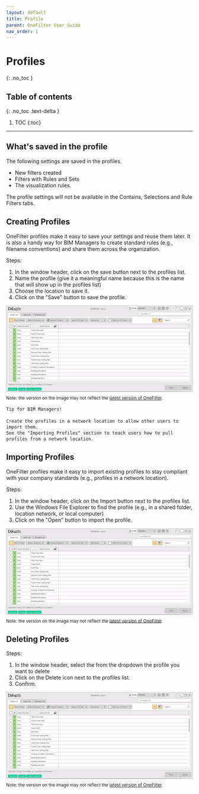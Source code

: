 ```yaml
---
layout: default
title: Profile
parent: OneFilter User Guide
nav_order: 1
---
```


# Profiles
{: .no_toc }

## Table of contents
{: .no_toc .text-delta }

1. TOC
{:toc}

---

## What's saved in the profile

The following settings are saved in the profiles.

- New filters created
- Filters with Rules and Sets
- The visualization rules.

The profile settings will not be available in the Contains, Selections and Rule Filters tabs.

## Creating Profiles

OneFilter profiles make it easy to save your settings and reuse them later. It is also a handy way for BIM Managers to create standard rules (e.g., filename conventions) and share them across the organization.

Steps:
1. In the window header, click on the save button next to the profiles list.
2. Name the profile (give it a meaningful name because this is the name that will show up in the profiles list)
3. Choose the location to save it.
4. Click on the "Save" button to save the profile.

![OneFilter Creating profiles](../../assets\images\SG-Pf-SaveProfile.gif)  
<sub>Note: the version on the image may not reflect the [latest version of OneFilter](https://diroots.com/revit-plugins/revit-advanced-filter-onefilter/).</sub>

```
Tip for BIM Managers!  

Create the profiles in a network location to allow other users to import them.
See the "Importing Profiles" section to teach users how to pull profiles from a network location.
```

## Importing Profiles

OneFilter profiles make it easy to import existing profiles to stay compliant with your company standards (e.g., profiles in a network location).

Steps:
1. In the window header, click on the Import button next to the profiles list.
2. Use the Windows File Explorer to find the profile (e.g., in a shared folder, location network, or local computer)
3. Click on the "Open" button to import the profile.

![OneFilter importing profile](../../assets\images\SG-Pf-SaveProfile.gif)  
<sub>Note: the version on the image may not reflect the [latest version of OneFilter](https://diroots.com/revit-plugins/revit-advanced-filter-onefilter/).</sub>

## Deleting Profiles

Steps:
1. In the window header, select the from the dropdown the profile you want to delete
2. Click on the Delete icon next to the profiles list.
3. Confirm.

![OneFilter delete profile](../../assets\images\SG-Pf-SaveProfile.gif)  
<sub>Note: the version on the image may not reflect the [latest version of OneFilter](https://diroots.com/revit-plugins/revit-advanced-filter-onefilter/).</sub>